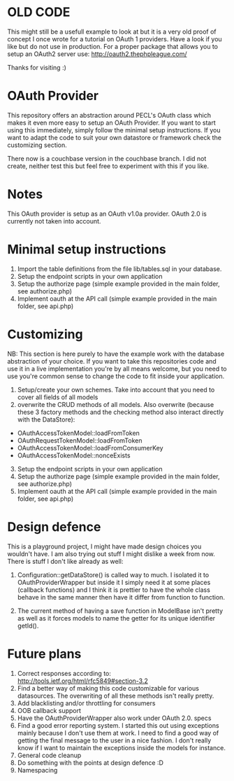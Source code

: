 OLD CODE
==============
This might still be a usefull example to look at but it is a very old proof of concept I once wrote for a tutorial on OAuth 1 providers. Have a look if you like but do not use in production. For a proper package that allows you to setup an OAuth2 server use: http://oauth2.thephpleague.com/

Thanks for visiting :)

OAuth Provider
==============

This repository offers an abstraction around PECL's OAuth class which makes it even more easy to setup an OAuth Provider.
If you want to start using this immediately, simply follow the minimal setup instructions. If you want to
adapt the code to suit your own datastore or framework check the customizing section.

There now is a couchbase version in the couchbase branch. I did not create, neither test this but feel free to experiment with this if you like.


Notes
=====

This OAuth provider is setup as an OAuth v1.0a provider. OAuth 2.0 is currently not taken into account.


Minimal setup instructions
==========================

1. Import the table definitions from the file lib/tables.sql in your database.
2. Setup the endpoint scripts in your own application
3. Setup the authorize page (simple example provided in the main folder, see authorize.php)
4. Implement oauth at the API call (simple example provided in the main folder, see api.php)


Customizing
===========

NB: This section is here purely to have the example work with the database abstraction of your choice. If you want to take this
repositories code and use it in a live implementation you're by all means welcome, but you need to use you're common sense to
change the code to fit inside your application.

1. Setup/create your own schemes. Take into account that you need to cover all fields of all models
2. overwrite the CRUD methods of all models. Also overwrite (because these 3 factory methods and the checking method also interact directly with the DataStore):
 * OAuthAccessTokenModel::loadFromToken
 * OAuthRequestTokenModel::loadFromToken
 * OAuthAccessTokenModel::loadFromConsumerKey
 * OAuthAccessTokenModel::nonceExists

3. Setup the endpoint scripts in your own application
4. Setup the authorize page (simple example provided in the main folder, see authorize.php)
5. Implement oauth at the API call (simple example provided in the main folder, see api.php)


Design defence
==============

This is a playground project, I might have made design choices you wouldn't have. I am also trying out stuff
I might dislike a week from now. There is stuff I don't like already as well:

1. Configuration::getDataStore() is called way to much. I isolated it to OAuthProviderWrapper
but inside it I simply need it at some places (callback functions) and I think it is prettier to have the whole
class behave in the same manner then have it differ from function to function.

2. The current method of having a save function in ModelBase isn't pretty as well as it forces models to
name the getter for its unique identifier getId().


Future plans
============

1. Correct responses according to: http://tools.ietf.org/html/rfc5849#section-3.2
2. Find a better way of making this code customizable for various datasources. The overwriting of all these methods isn't really pretty.
3. Add blacklisting and/or throttling for consumers
4. OOB callback support
5. Have the OAuthProviderWrapper also work under OAuth 2.0. specs
6. Find a good error reporting system. I started this out using exceptions mainly because I don't use them at work. I need to find a good way of getting the final message to the user in a nice fashion. I don't really know if I want to maintain the exceptions inside the models for instance.
7. General code cleanup
8. Do something with the points at design defence :D
9. Namespacing
